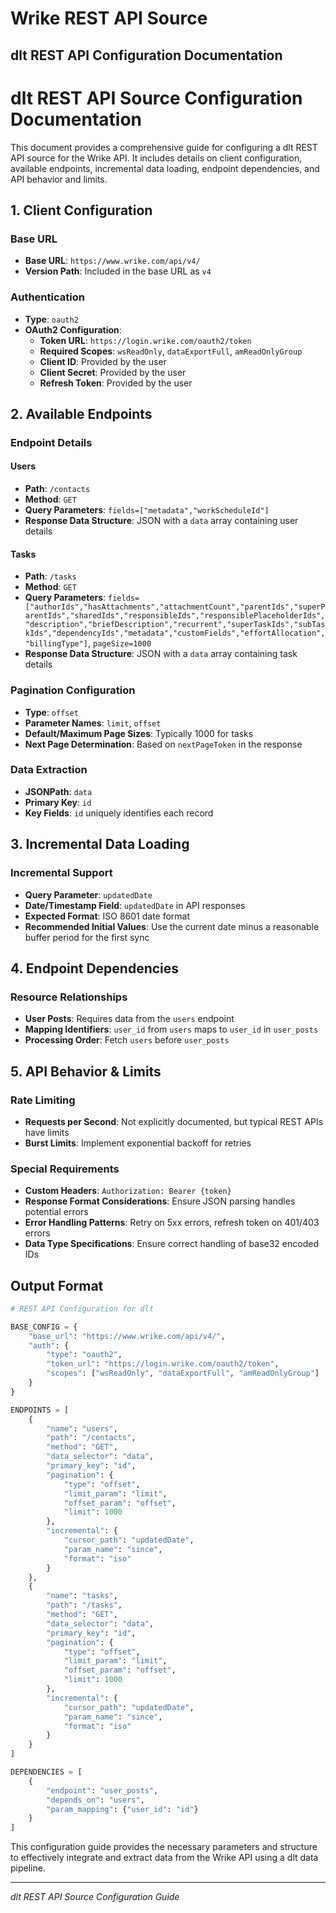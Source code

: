# Wrike REST API Source

## dlt REST API Configuration Documentation

# dlt REST API Source Configuration Documentation

This document provides a comprehensive guide for configuring a dlt REST API source for the Wrike API. It includes details on client configuration, available endpoints, incremental data loading, endpoint dependencies, and API behavior and limits.

## 1. Client Configuration

### Base URL
- **Base URL**: `https://www.wrike.com/api/v4/`
- **Version Path**: Included in the base URL as `v4`

### Authentication
- **Type**: `oauth2`
- **OAuth2 Configuration**:
  - **Token URL**: `https://login.wrike.com/oauth2/token`
  - **Required Scopes**: `wsReadOnly`, `dataExportFull`, `amReadOnlyGroup`
  - **Client ID**: Provided by the user
  - **Client Secret**: Provided by the user
  - **Refresh Token**: Provided by the user

## 2. Available Endpoints

### Endpoint Details

#### Users
- **Path**: `/contacts`
- **Method**: `GET`
- **Query Parameters**: `fields=["metadata","workScheduleId"]`
- **Response Data Structure**: JSON with a `data` array containing user details

#### Tasks
- **Path**: `/tasks`
- **Method**: `GET`
- **Query Parameters**: `fields=["authorIds","hasAttachments","attachmentCount","parentIds","superParentIds","sharedIds","responsibleIds","responsiblePlaceholderIds","description","briefDescription","recurrent","superTaskIds","subTaskIds","dependencyIds","metadata","customFields","effortAllocation","billingType"]`, `pageSize=1000`
- **Response Data Structure**: JSON with a `data` array containing task details

### Pagination Configuration
- **Type**: `offset`
- **Parameter Names**: `limit`, `offset`
- **Default/Maximum Page Sizes**: Typically 1000 for tasks
- **Next Page Determination**: Based on `nextPageToken` in the response

### Data Extraction
- **JSONPath**: `data`
- **Primary Key**: `id`
- **Key Fields**: `id` uniquely identifies each record

## 3. Incremental Data Loading

### Incremental Support
- **Query Parameter**: `updatedDate`
- **Date/Timestamp Field**: `updatedDate` in API responses
- **Expected Format**: ISO 8601 date format
- **Recommended Initial Values**: Use the current date minus a reasonable buffer period for the first sync

## 4. Endpoint Dependencies

### Resource Relationships
- **User Posts**: Requires data from the `users` endpoint
- **Mapping Identifiers**: `user_id` from `users` maps to `user_id` in `user_posts`
- **Processing Order**: Fetch `users` before `user_posts`

## 5. API Behavior & Limits

### Rate Limiting
- **Requests per Second**: Not explicitly documented, but typical REST APIs have limits
- **Burst Limits**: Implement exponential backoff for retries

### Special Requirements
- **Custom Headers**: `Authorization: Bearer {token}`
- **Response Format Considerations**: Ensure JSON parsing handles potential errors
- **Error Handling Patterns**: Retry on 5xx errors, refresh token on 401/403 errors
- **Data Type Specifications**: Ensure correct handling of base32 encoded IDs

## Output Format

```python
# REST API Configuration for dlt

BASE_CONFIG = {
    "base_url": "https://www.wrike.com/api/v4/",
    "auth": {
        "type": "oauth2",
        "token_url": "https://login.wrike.com/oauth2/token",
        "scopes": ["wsReadOnly", "dataExportFull", "amReadOnlyGroup"]
    }
}

ENDPOINTS = [
    {
        "name": "users",
        "path": "/contacts",
        "method": "GET",
        "data_selector": "data",
        "primary_key": "id",
        "pagination": {
            "type": "offset",
            "limit_param": "limit",
            "offset_param": "offset",
            "limit": 1000
        },
        "incremental": {
            "cursor_path": "updatedDate",
            "param_name": "since",
            "format": "iso"
        }
    },
    {
        "name": "tasks",
        "path": "/tasks",
        "method": "GET",
        "data_selector": "data",
        "primary_key": "id",
        "pagination": {
            "type": "offset",
            "limit_param": "limit",
            "offset_param": "offset",
            "limit": 1000
        },
        "incremental": {
            "cursor_path": "updatedDate",
            "param_name": "since",
            "format": "iso"
        }
    }
]

DEPENDENCIES = [
    {
        "endpoint": "user_posts", 
        "depends_on": "users",
        "param_mapping": {"user_id": "id"}
    }
]
```

This configuration guide provides the necessary parameters and structure to effectively integrate and extract data from the Wrike API using a dlt data pipeline.

---
*dlt REST API Source Configuration Guide*